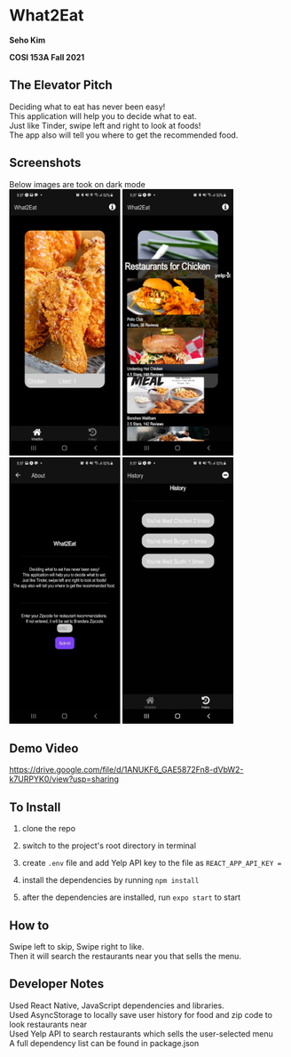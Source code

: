 # What2Eat

**Seho Kim**

**COSI 153A Fall 2021**

## The Elevator Pitch
Deciding what to eat has never been easy!\
This application will help you to decide what to eat.\
Just like Tinder, swipe left and right to look at foods!\
The app also will tell you where to get the recommended food.

## Screenshots
Below images are took on dark mode\
<img src="assets/images/screenshot1.jpg" width="200" height="480">
<img src="assets/images/screenshot2.jpg" width="200" height="480">
<img src="assets/images/screenshot3.jpg" width="200" height="480">
<img src="assets/images/screenshot4.jpg" width="200" height="480">

## Demo Video
https://drive.google.com/file/d/1ANUKF6_GAE5872Fn8-dVbW2-k7URPYK0/view?usp=sharing

## To Install

1. clone the repo

2. switch to the project's root directory in terminal

3. create `.env` file and add Yelp API key to the file as `REACT_APP_API_KEY = `

4. install the dependencies by running `npm install` 

5. after the dependencies are installed, run `expo start` to start

## How to
Swipe left to skip, Swipe right to like.\
Then it will search the restaurants near you that sells the menu.

## Developer Notes
Used React Native, JavaScript dependencies and libraries.\
Used AsyncStorage to locally save user history for food and zip code to look restaurants near\
Used Yelp API to search restaurants which sells the user-selected menu \
A full dependency list can be found in package.json
